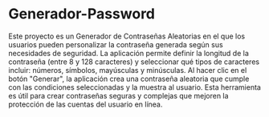 # Generador-Password
Este proyecto es un Generador de Contraseñas Aleatorias en el que los usuarios pueden personalizar la contraseña generada según sus necesidades de seguridad. La aplicación permite definir la longitud de la contraseña (entre 8 y 128 caracteres) y seleccionar qué tipos de caracteres incluir: números, símbolos, mayúsculas y minúsculas. Al hacer clic en el botón "Generar", la aplicación crea una contraseña aleatoria que cumple con las condiciones seleccionadas y la muestra al usuario. Esta herramienta es útil para crear contraseñas seguras y complejas que mejoren la protección de las cuentas del usuario en línea.
